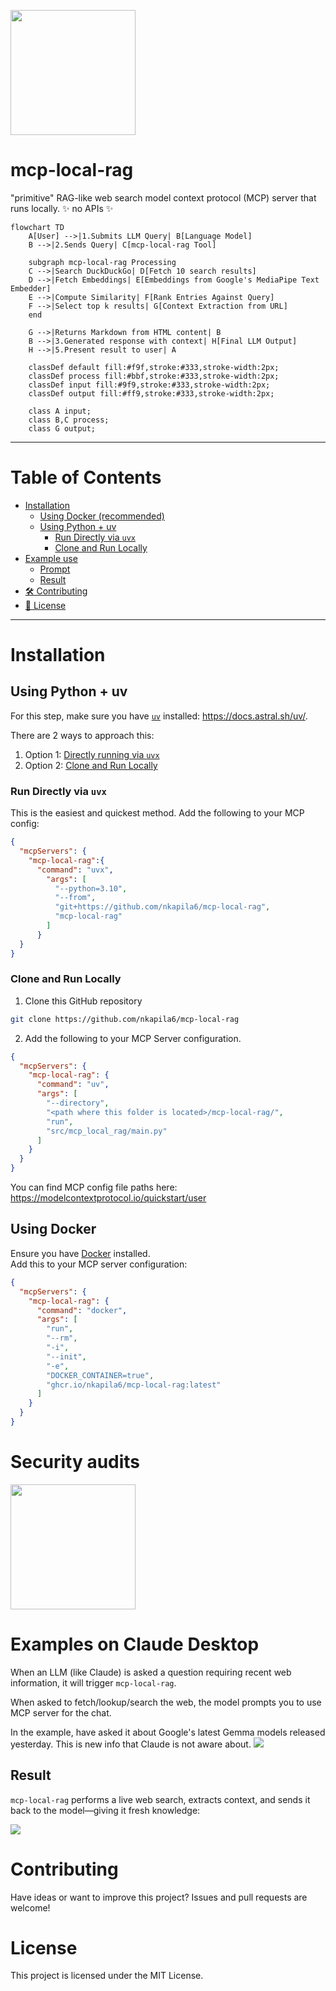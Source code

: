 <a href='https://github.com/nkapila6/mcp-local-rag/'><img src='images/rag.jpeg' width='200' height='200'></a>

<!-- omit from toc -->
# mcp-local-rag
"primitive" RAG-like web search model context protocol (MCP) server that runs locally. ✨ no APIs ✨

```mermaid
flowchart TD
    A[User] -->|1.Submits LLM Query| B[Language Model]
    B -->|2.Sends Query| C[mcp-local-rag Tool]
    
    subgraph mcp-local-rag Processing
    C -->|Search DuckDuckGo| D[Fetch 10 search results]
    D -->|Fetch Embeddings| E[Embeddings from Google's MediaPipe Text Embedder]
    E -->|Compute Similarity| F[Rank Entries Against Query]
    F -->|Select top k results| G[Context Extraction from URL]
    end
    
    G -->|Returns Markdown from HTML content| B
    B -->|3.Generated response with context| H[Final LLM Output]
    H -->|5.Present result to user| A

    classDef default fill:#f9f,stroke:#333,stroke-width:2px;
    classDef process fill:#bbf,stroke:#333,stroke-width:2px;
    classDef input fill:#9f9,stroke:#333,stroke-width:2px;
    classDef output fill:#ff9,stroke:#333,stroke-width:2px;

    class A input;
    class B,C process;
    class G output;
```

---

<!-- omit from toc -->
# Table of Contents
- [Installation](#installation)
  - [Using Docker (recommended)](#using-docker-recommended)
  - [Using Python + uv](#using-python--uv)
    - [Run Directly via `uvx`](#run-directly-via-uvx)
    - [Clone and Run Locally](#clone-and-run-locally)
- [Example use](#example-use)
  - [Prompt](#prompt)
  - [Result](#result)
- [🛠️ Contributing](#️-contributing)
- [📝 License](#-license)


---

# Installation

## Using Python + uv
For this step, make sure you have [`uv`](https://docs.astral.sh/uv) installed: https://docs.astral.sh/uv/.

There are 2 ways to approach this:

1. Option 1: [Directly running via `uvx`](#directly-running-via-uvx)
2. Option 2: [Clone and Run Locally](#cloning-the-repository)

### Run Directly via `uvx`
This is the easiest and quickest method. Add the following to your MCP config:<br>

```json
{
  "mcpServers": {
    "mcp-local-rag":{
      "command": "uvx",
        "args": [
          "--python=3.10",
          "--from",
          "git+https://github.com/nkapila6/mcp-local-rag",
          "mcp-local-rag"
        ]
      }
  }
}
```

### Clone and Run Locally
1. Clone this GitHub repository

```bash
git clone https://github.com/nkapila6/mcp-local-rag
```

2. Add the following to your MCP Server configuration.

```json
{
  "mcpServers": {
    "mcp-local-rag": {
      "command": "uv",
      "args": [
        "--directory",
        "<path where this folder is located>/mcp-local-rag/",
        "run",
        "src/mcp_local_rag/main.py"
      ]
    }
  }
}
```
You can find MCP config file paths here: https://modelcontextprotocol.io/quickstart/user


## Using Docker
Ensure you have [Docker](https://www.docker.com) installed.<br>
Add this to your MCP server configuration:

```json
{
  "mcpServers": {
    "mcp-local-rag": {
      "command": "docker",
      "args": [
        "run",
        "--rm",
        "-i",
        "--init",
        "-e",
        "DOCKER_CONTAINER=true",
        "ghcr.io/nkapila6/mcp-local-rag:latest"
      ]
    }
  }
}
```

# Security audits
<a href='https://mseep.ai/app/nkapila6-mcp-local-rag'><img src='https://mseep.net/pr/nkapila6-mcp-local-rag-badge.png' width='auto' height='200'></a>

# Examples on Claude Desktop
When an LLM (like Claude) is asked a question requiring recent web information, it will trigger `mcp-local-rag`.

When asked to fetch/lookup/search the web, the model prompts you to use MCP server for the chat.

In the example, have asked it about Google's latest Gemma models released yesterday. This is new info that Claude is not aware about.
<img src='images/mcp_prompted.png'>

## Result
`mcp-local-rag` performs a live web search, extracts context, and sends it back to the model—giving it fresh knowledge:

<img src='images/mcp_result.png'>

# Contributing
Have ideas or want to improve this project? Issues and pull requests are welcome!

# License
This project is licensed under the MIT License.